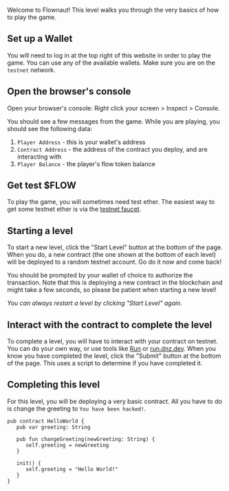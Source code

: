 Welcome to Flownaut! This level walks you through the very basics of how to play the game.

## Set up a Wallet
You will need to log in at the top right of this website in order to play the game. You can use any of the available wallets. Make sure you are on the `testnet` network.

## Open the browser's console
Open your browser's console: Right click your screen > Inspect > Console.

You should see a few messages from the game. While you are playing, you should see the following data:
1. `Player Address` - this is your wallet's address
2. `Contract Address` - the address of the contract you deploy, and are interacting with
3. `Player Balance` - the player's flow token balance

## Get test $FLOW
To play the game, you will sometimes need test ether. The easiest way to get some testnet ether is via the [testnet faucet](https://testnet-faucet.onflow.org/fund-account).

## Starting a level
To start a new level, click the "Start Level" button at the bottom of the page. When you do, a new contract (the one shown at the bottom of each level) will be deployed to a random testnet account. Go do it now and come back!

You should be prompted by your wallet of choice to authorize the transaction. Note that this is deploying a new contract in the blockchain and might take a few seconds, so please be patient when starting a new level!

*You can always restart a level by clicking "Start Level" again.*

## Interact with the contract to complete the level
To complete a level, you will have to interact with your contract on testnet. You can do your own way, or use tools like [Run](https://run.ecdao.org) or [run.dnz.dev](https://run.dnz.dev/). 
When you know you have completed the level, click the "Submit" button at the bottom of the page. This uses a script to determine if you have completed it.

## Completing this level
For this level, you will be deploying a very basic contract. All you have to do is change the greeting to `You have been hacked!`.

```cadence
pub contract HelloWorld {
   pub var greeting: String

   pub fun changeGreeting(newGreeting: String) {
      self.greeting = newGreeting
   }

   init() {
      self.greeting = "Hello World!"
   }
}
```
